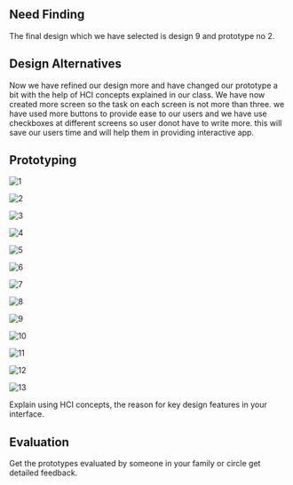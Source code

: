 ## Need Finding ##
The final design which we have selected is design 9 and prototype no 2. 

## Design Alternatives ##
Now we have refined our design more and have changed our prototype a bit with the help of HCI concepts explained in our class. We have now created more screen so the task on each screen is not more than three. we have used more buttons to provide ease to our users and we have use checkboxes at different screens so user donot have to write more. this will save our users time and will help them in providing interactive app. 

## Prototyping ##

![1](https://user-images.githubusercontent.com/61554600/88825793-6d4f9400-d1e1-11ea-84a3-e80b2a6f2da7.PNG)


![2](https://user-images.githubusercontent.com/61554600/88825803-6f195780-d1e1-11ea-8613-73bbff307583.PNG)


![3](https://user-images.githubusercontent.com/61554600/88825805-6f195780-d1e1-11ea-9c92-ac96e1954b2d.PNG)


![4](https://user-images.githubusercontent.com/61554600/88825808-6fb1ee00-d1e1-11ea-8d7b-73e79419c8d0.PNG)


![5](https://user-images.githubusercontent.com/61554600/88825813-704a8480-d1e1-11ea-9963-d8bc720e47ee.PNG)


![6](https://user-images.githubusercontent.com/61554600/88825815-70e31b00-d1e1-11ea-8e0a-04c3ed530bd1.PNG)


![7](https://user-images.githubusercontent.com/61554600/88825820-717bb180-d1e1-11ea-86f0-df100ac0dd30.PNG)


![8](https://user-images.githubusercontent.com/61554600/88825823-72144800-d1e1-11ea-8810-1d96ebe68611.PNG)


![9](https://user-images.githubusercontent.com/61554600/88825825-72acde80-d1e1-11ea-964f-94589db0fa19.PNG)


![10](https://user-images.githubusercontent.com/61554600/88825828-72acde80-d1e1-11ea-9a27-ac88ef0d236a.PNG)


![11](https://user-images.githubusercontent.com/61554600/88825831-73457500-d1e1-11ea-94b7-5ddb598d73b0.PNG)


![12](https://user-images.githubusercontent.com/61554600/88825834-73de0b80-d1e1-11ea-927a-f6f7eadbd6e8.PNG)


![13](https://user-images.githubusercontent.com/61554600/88825835-7476a200-d1e1-11ea-80dd-86a06030e6e3.PNG)


Explain using HCI concepts, the reason for key design features in your interface.

## Evaluation ##
Get the prototypes evaluated by someone in your family or circle get detailed feedback.
